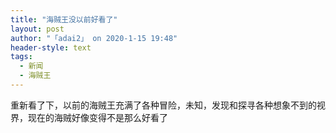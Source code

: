 ```yaml
---
title: "海贼王没以前好看了"
layout: post
author: "「adai2」 on 2020-1-15 19:48"
header-style: text
tags:
  - 新闻
  - 海贼王
---
```


<head></head>
<body>
  重新看了下，以前的海贼王充满了各种冒险，未知，发现和探寻各种想象不到的视界，现在的海贼好像变得不是那么好看了
</body>


